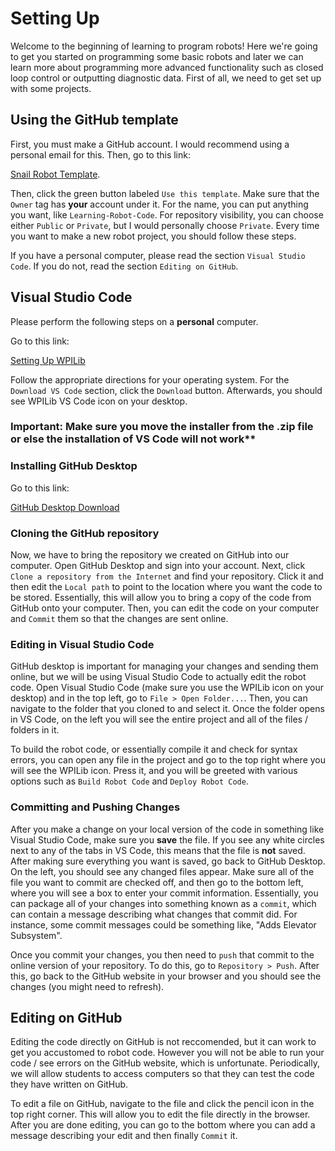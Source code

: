 # Setting Up

Welcome to the beginning of learning to program robots! Here we're going to get you started on programming some basic robots and later we can learn more about programming more advanced functionality such as closed loop control or outputting diagnostic data. First of all, we need to get set up with some projects.

## Using the GitHub template

First, you must make a GitHub account. I would recommend using a personal email for this. Then, go to this link:

[Snail Robot Template](https://github.com/FRC1257/Snail-Robot-Template).

Then, click the green button labeled `Use this template`. Make sure that the `Owner` tag has **your** account under it. For the name, you can put anything you want, like `Learning-Robot-Code`. For repository visibility, you can choose either `Public` or `Private`, but I would personally choose `Private`. Every time you want to make a new robot project, you should follow these steps.

If you have a personal computer, please read the section `Visual Studio Code`. If you do not, read the section `Editing on GitHub`.

## Visual Studio Code

Please perform the following steps on a **personal** computer.

Go to this link:

[Setting Up WPILib](https://docs.wpilib.org/en/latest/docs/getting-started/getting-started-frc-control-system/wpilib-setup.html)

Follow the appropriate directions for your operating system. For the `Download VS Code` section, click the `Download` button. Afterwards, you should see WPILib VS Code icon on your desktop.

### Important: Make sure you move the installer from the .zip file or else the installation of VS Code will not work**

### Installing GitHub Desktop

Go to this link:

[GitHub Desktop Download](https://desktop.github.com/)

### Cloning the GitHub repository

Now, we have to bring the repository we created on GitHub into our computer. Open GitHub Desktop and sign into your account. Next, click `Clone a repository from the Internet` and find your repository. Click it and then edit the `Local path` to point to the location where you want the code to be stored. Essentially, this will allow you to bring a copy of the code from GitHub onto your computer. Then, you can edit the code on your computer and `Commit` them so that the changes are sent online.

### Editing in Visual Studio Code

GitHub desktop is important for managing your changes and sending them online, but we will be using Visual Studio Code to actually edit the robot code. Open Visual Studio Code (make sure you use the WPILib icon on your desktop) and in the top left, go to `File > Open Folder...`. Then, you can navigate to the folder that you cloned to and select it. Once the folder opens in VS Code, on the left you will see the entire project and all of the files / folders in it.

To build the robot code, or essentially compile it and check for syntax errors, you can open any file in the project and go to the top right where you will see the WPILib icon. Press it, and you will be greeted with various options such as `Build Robot Code` and `Deploy Robot Code`.

### Committing and Pushing Changes

After you make a change on your local version of the code in something like Visual Studio Code, make sure you **save** the file. If you see any white circles next to any of the tabs in VS Code, this means that the file is **not** saved. After making sure everything you want is saved, go back to GitHub Desktop. On the left, you should see any changed files appear. Make sure all of the file you want to commit are checked off, and then go to the bottom left, where you will see a box to enter your commit information. Essentially, you can package all of your changes into something known as a `commit`, which can contain a message describing what changes that commit did. For instance, some commit messages could be something like, "Adds Elevator Subsystem".

Once you commit your changes, you then need to `push` that commit to the online version of your repository. To do this, go to `Repository > Push`. After this, go back to the GitHub website in your browser and you should see the changes (you might need to refresh).

## Editing on GitHub

Editing the code directly on GitHub is not reccomended, but it can work to get you accustomed to robot code. However you will not be able to run your code / see errors on the GitHub website, which is unfortunate. Periodically, we will allow students to access computers so that they can test the code they have written on GitHub.

To edit a file on GitHub, navigate to the file and click the pencil icon in the top right corner. This will allow you to edit the file directly in the browser. After you are done editing, you can go to the bottom where you can add a message describing your edit and then finally `Commit` it.
